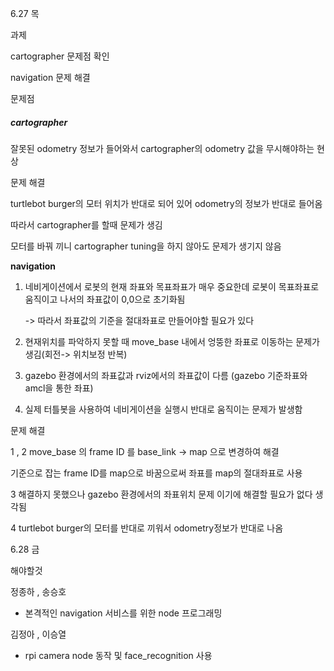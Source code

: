 6.27 목 

과제  

cartographer 문제점 확인

navigation 문제 해결



문제점

##### cartographer

잘못된 odometry 정보가 들어와서 cartographer의 odometry 값을 무시해야하는 현상



문제 해결

turtlebot burger의 모터 위치가 반대로 되어 있어 odometry의 정보가 반대로 들어옴

따라서 cartographer를 할때 문제가 생김

모터를 바꿔 끼니 cartographer tuning을 하지 않아도 문제가 생기지 않음





**navigation**

1. 네비게이션에서 로봇의 현재 좌표와 목표좌표가 매우 중요한데 로봇이 목표좌표로 움직이고 나서의 좌표값이 0,0으로 초기화됨

   -> 따라서 좌표값의 기준을 절대좌표로 만들어야할 필요가 있다

   

2.  현재위치를 파악하지 못할 때 move_base 내에서 엉뚱한 좌표로 이동하는 문제가 생김(회전-> 위치보정 반복)



3. gazebo 환경에서의 좌표값과 rviz에서의 좌표값이 다름 (gazebo 기준좌표와 amcl을 통한 좌표)



4. 실제 터틀봇을 사용하여 네비게이션을 실행시 반대로 움직이는 문제가 발생함



문제 해결

1 , 2  move_base 의 frame ID 를 base_link -> map 으로 변경하여 해결

기준으로 잡는 frame ID를 map으로 바꿈으로써 좌표를 map의 절대좌표로 사용



3 해결하지 못했으나 gazebo 환경에서의 좌표위치 문제 이기에 해결할 필요가 없다 생각됨



4 turtlebot burger의 모터를 반대로 끼워서 odometry정보가 반대로 나옴



6.28 금

해야할것

정종하 , 송승호

- 본격적인 navigation 서비스를 위한 node 프로그래밍

김정아 , 이승열

- rpi camera node 동작 및 face_recognition 사용

